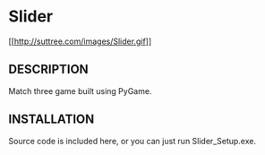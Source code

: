 Slider
======

[[http://suttree.com/images/Slider.gif]]

## DESCRIPTION

Match three game built using PyGame.

## INSTALLATION

Source code is included here, or you can just run Slider_Setup.exe.
